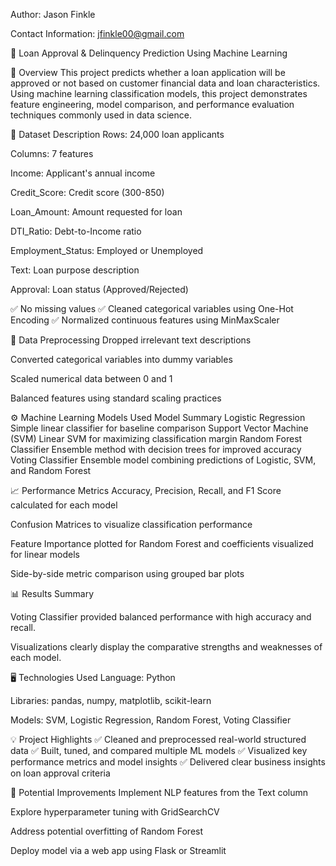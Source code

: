 Author: Jason Finkle

Contact Information: jfinkle00@gmail.com

🏦 Loan Approval & Delinquency Prediction Using Machine Learning

📌 Overview
This project predicts whether a loan application will be approved or not based on customer financial data and loan characteristics. Using machine learning classification models, this project demonstrates feature engineering, model comparison, and performance evaluation techniques commonly used in data science.

📂 Dataset Description
Rows: 24,000 loan applicants

Columns: 7 features

Income: Applicant's annual income

Credit_Score: Credit score (300-850)

Loan_Amount: Amount requested for loan

DTI_Ratio: Debt-to-Income ratio

Employment_Status: Employed or Unemployed

Text: Loan purpose description

Approval: Loan status (Approved/Rejected)

✅ No missing values
✅ Cleaned categorical variables using One-Hot Encoding
✅ Normalized continuous features using MinMaxScaler

🧹 Data Preprocessing
Dropped irrelevant text descriptions

Converted categorical variables into dummy variables

Scaled numerical data between 0 and 1

Balanced features using standard scaling practices

⚙️ Machine Learning Models Used
Model	Summary
Logistic Regression	Simple linear classifier for baseline comparison
Support Vector Machine (SVM)	Linear SVM for maximizing classification margin
Random Forest Classifier	Ensemble method with decision trees for improved accuracy
Voting Classifier	Ensemble model combining predictions of Logistic, SVM, and Random Forest

📈 Performance Metrics
Accuracy, Precision, Recall, and F1 Score calculated for each model

Confusion Matrices to visualize classification performance

Feature Importance plotted for Random Forest and coefficients visualized for linear models

Side-by-side metric comparison using grouped bar plots

📊 Results Summary

Voting Classifier provided balanced performance with high accuracy and recall.

Visualizations clearly display the comparative strengths and weaknesses of each model.

🖥️ Technologies Used
Language: Python

Libraries: pandas, numpy, matplotlib, scikit-learn

Models: SVM, Logistic Regression, Random Forest, Voting Classifier

💡 Project Highlights
✅ Cleaned and preprocessed real-world structured data
✅ Built, tuned, and compared multiple ML models
✅ Visualized key performance metrics and model insights
✅ Delivered clear business insights on loan approval criteria

📌 Potential Improvements
Implement NLP features from the Text column

Explore hyperparameter tuning with GridSearchCV

Address potential overfitting of Random Forest

Deploy model via a web app using Flask or Streamlit
